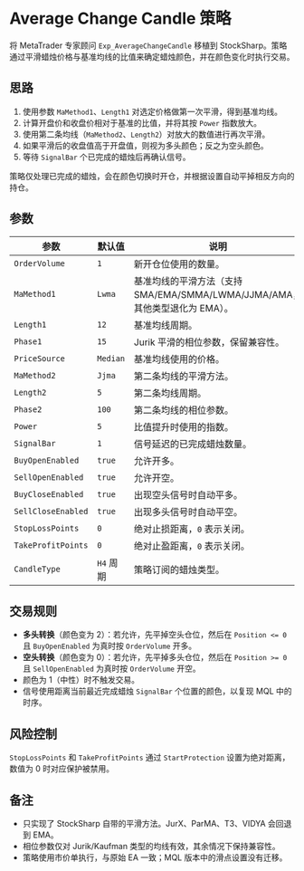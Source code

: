 # Average Change Candle 策略

将 MetaTrader 专家顾问 `Exp_AverageChangeCandle` 移植到 StockSharp。策略通过平滑蜡烛价格与基准均线的比值来确定蜡烛颜色，并在颜色变化时执行交易。

## 思路

1. 使用参数 `MaMethod1`、`Length1` 对选定价格做第一次平滑，得到基准均线。
2. 计算开盘价和收盘价相对于基准的比值，并将其按 `Power` 指数放大。
3. 使用第二条均线（`MaMethod2`、`Length2`）对放大的数值进行再次平滑。
4. 如果平滑后的收盘值高于开盘值，则视为多头颜色；反之为空头颜色。
5. 等待 `SignalBar` 个已完成的蜡烛后再确认信号。

策略仅处理已完成的蜡烛，会在颜色切换时开仓，并根据设置自动平掉相反方向的持仓。

## 参数

| 参数 | 默认值 | 说明 |
|------|--------|------|
| `OrderVolume` | `1` | 新开仓位使用的数量。 |
| `MaMethod1` | `Lwma` | 基准均线的平滑方法（支持 SMA/EMA/SMMA/LWMA/JJMA/AMA，其他类型退化为 EMA）。 |
| `Length1` | `12` | 基准均线周期。 |
| `Phase1` | `15` | Jurik 平滑的相位参数，保留兼容性。 |
| `PriceSource` | `Median` | 基准均线使用的价格。 |
| `MaMethod2` | `Jjma` | 第二条均线的平滑方法。 |
| `Length2` | `5` | 第二条均线周期。 |
| `Phase2` | `100` | 第二条均线的相位参数。 |
| `Power` | `5` | 比值提升时使用的指数。 |
| `SignalBar` | `1` | 信号延迟的已完成蜡烛数量。 |
| `BuyOpenEnabled` | `true` | 允许开多。 |
| `SellOpenEnabled` | `true` | 允许开空。 |
| `BuyCloseEnabled` | `true` | 出现空头信号时自动平多。 |
| `SellCloseEnabled` | `true` | 出现多头信号时自动平空。 |
| `StopLossPoints` | `0` | 绝对止损距离，`0` 表示关闭。 |
| `TakeProfitPoints` | `0` | 绝对止盈距离，`0` 表示关闭。 |
| `CandleType` | `H4` 周期 | 策略订阅的蜡烛类型。 |

## 交易规则

- **多头转换**（颜色变为 2）：若允许，先平掉空头仓位，然后在 `Position <= 0` 且 `BuyOpenEnabled` 为真时按 `OrderVolume` 开多。
- **空头转换**（颜色变为 0）：若允许，先平掉多头仓位，然后在 `Position >= 0` 且 `SellOpenEnabled` 为真时按 `OrderVolume` 开空。
- 颜色为 1（中性）时不触发交易。
- 信号使用距离当前最近完成蜡烛 `SignalBar` 个位置的颜色，以复现 MQL 中的时序。

## 风险控制

`StopLossPoints` 和 `TakeProfitPoints` 通过 `StartProtection` 设置为绝对距离，数值为 0 时对应保护被禁用。

## 备注

- 只实现了 StockSharp 自带的平滑方法。JurX、ParMA、T3、VIDYA 会回退到 EMA。
- 相位参数仅对 Jurik/Kaufman 类型的均线有效，其余情况下保持兼容性。
- 策略使用市价单执行，与原始 EA 一致；MQL 版本中的滑点设置没有迁移。
